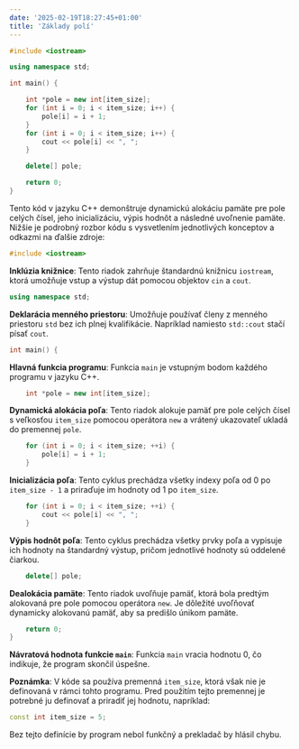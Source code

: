 ```yaml
---
date: '2025-02-19T18:27:45+01:00'
title: 'Základy polí'
---
```


```cpp
#include <iostream>

using namespace std;

int main() {

    int *pole = new int[item_size];
    for (int i = 0; i < item_size; i++) {
        pole[i] = i + 1;
    }
    for (int i = 0; i < item_size; i++) {
        cout << pole[i] << ", ";
    }

    delete[] pole;

    return 0;
}
```

Tento kód v jazyku C++ demonštruje dynamickú alokáciu pamäte pre pole celých čísel, jeho inicializáciu, výpis hodnôt a
následné uvoľnenie pamäte. Nižšie je podrobný rozbor kódu s vysvetlením jednotlivých konceptov a odkazmi na ďalšie
zdroje:

```cpp
#include <iostream>
```

**Inklúzia knižnice**: Tento riadok zahrňuje štandardnú knižnicu `iostream`, ktorá umožňuje vstup a výstup dát pomocou
objektov `cin` a `cout`.

```cpp
using namespace std;
```

**Deklarácia menného priestoru**: Umožňuje používať členy z menného priestoru `std` bez ich plnej kvalifikácie.
Napríklad namiesto `std::cout` stačí písať `cout`.

```cpp
int main() {
```

**Hlavná funkcia programu**: Funkcia `main` je vstupným bodom každého programu v jazyku C++.

```cpp
    int *pole = new int[item_size];
```

**Dynamická alokácia poľa**: Tento riadok alokuje pamäť pre pole celých čísel s veľkosťou `item_size` pomocou operátora
`new` a vrátený ukazovateľ ukladá do premennej `pole`.

```cpp
    for (int i = 0; i < item_size; ++i) {
        pole[i] = i + 1;
    }
```

**Inicializácia poľa**: Tento cyklus prechádza všetky indexy poľa od 0 po `item_size - 1` a priraďuje im hodnoty od 1 po
`item_size`.

```cpp
    for (int i = 0; i < item_size; ++i) {
        cout << pole[i] << ", ";
    }
```

**Výpis hodnôt poľa**: Tento cyklus prechádza všetky prvky poľa a vypisuje ich hodnoty na štandardný výstup, pričom
jednotlivé hodnoty sú oddelené čiarkou.

```cpp
    delete[] pole;
```

**Dealokácia pamäte**: Tento riadok uvoľňuje pamäť, ktorá bola predtým alokovaná pre pole pomocou operátora `new`. Je
dôležité uvoľňovať dynamicky alokovanú pamäť, aby sa predišlo únikom pamäte.

```cpp
    return 0;
}
```

**Návratová hodnota funkcie `main`**: Funkcia `main` vracia hodnotu 0, čo indikuje, že program skončil úspešne.

**Poznámka**: V kóde sa používa premenná `item_size`, ktorá však nie je definovaná v rámci tohto programu. Pred použitím
tejto premennej je potrebné ju definovať a priradiť jej hodnotu, napríklad:

```cpp
const int item_size = 5;
```

Bez tejto definície by program nebol funkčný a prekladač by hlásil chybu. 
